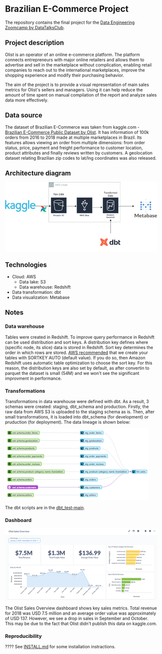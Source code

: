 # Brazilian E-Commerce Project

The repository contains the final project for the [Data Engineering Zoomcamp by DataTalksClub](https://github.com/DataTalksClub/data-engineering-zoomcamp). 

## Project description

Olist is an operator of an online e-commerce platform. The platform connects entrepreneurs with major online retailers and allows them to advertise and sell in the marketplace without complication, enabling retail companies to reach out to the international marketplaces, improve the shopping experience and modify their purchasing behavior.

The aim of the project is to provide a visual representation of main sales metrics for Olist's sellers and managers. Using it can help reduce the amount of time spent on manual compilation of the report and analyze sales data more effectively.

## Data source

The dataset of Brazilian E-Commerce was taken from kaggle.com - [Brazilian E-Commerce Public Dataset by Olist](https://www.kaggle.com/datasets/olistbr/brazilian-ecommerce). It has information of 100k orders from 2016 to 2018 made at multiple marketplaces in Brazil. Its features allows viewing an order from multiple dimensions: from order status, price, payment and freight performance to customer location, product attributes and finally reviews written by customers. A geolocation dataset relating Brazilian zip codes to lat/lng coordinates was also released.

## Architecture diagram

![architecture](static/img/project_olist_architecture.jpg)

## Technologies

* Cloud: AWS
    * Data lake: S3
    * Data warehouse: Redshift
* Data transformation: dbt
* Data visualization: Metabase

## Notes

### Data warehouse

Tables were created in Redshift. To improve query performance in Redshift can be used distribution and sort keys. A distribution key defines where (specific node, its slice) data is stored in Redshift. Sort key determines the order in which rows are stored. [AWS recommended](https://docs.aws.amazon.com/redshift/latest/dg/t_Sorting_data.html) that we create your tables with SORTKEY AUTO (default value). If you do so, then Amazon Redshift uses automatic table optimization to choose the sort key. For this reason, the distribution keys are also set by default, as after convertin to parquet the dataset is small (54M) and we won't see the significant improvment in performance.

### Transformations

Transformations in data warehouse were defined with dbt. As a result, 3 schemas were created: staging, dbt_schema and production. Firstly, the raw data from AWS S3 is uploaded to the staging schema as is. Then, after small transformations, it is loaded into dbt_schema (for development) or pruduction (for deployment). The data lineage is shown below:

![dbt_lineage](static/img/dbt_lineage.png)

The dbt scripts are in the [dbt_test-main](dbt).

### Dashboard

![dashboard](static/img/olist_sales_dashboard.png)

The Olist Sales Overview dashboard shows key sales metrics. Total revenue for 2018 was USD 7.5 million and an average order value was approximately of USD 137. However, we see a drop in sales in September and October. This may be due to the fact that Olist didn't publish this data on kaggle.com.

### Reproducibility

???? See [INSTALL.md](INSTALL.md) for some installation instractions.